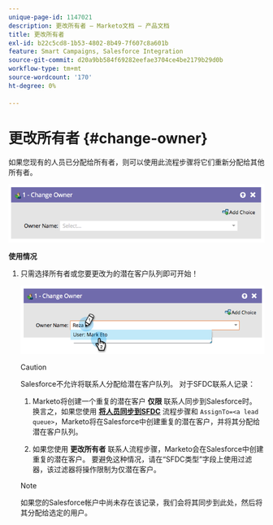 ```yaml
---
unique-page-id: 1147021
description: 更改所有者 — Marketo文档 — 产品文档
title: 更改所有者
exl-id: b22c5cd8-1b53-4802-8b49-7f607c8a601b
feature: Smart Campaigns, Salesforce Integration
source-git-commit: d20a9bb584f69282eefae3704ce4be2179b29d0b
workflow-type: tm+mt
source-wordcount: '170'
ht-degree: 0%

---
```


# 更改所有者 {#change-owner}

如果您现有的人员已分配给所有者，则可以使用此流程步骤将它们重新分配给其他所有者。

![](assets/image2014-9-22-15-3a1-3a3.png)

**使用情况**

1. 只需选择所有者或您要更改为的潜在客户队列即可开始！

   ![](assets/image2014-9-22-15-3a1-3a6.png)

   >[!CAUTION]
   >
   >Salesforce不允许将联系人分配给潜在客户队列。 对于SFDC联系人记录：
   >
   >1. Marketo将创建一个重复的潜在客户 **仅限** 联系人同步到Salesforce时。 换言之，如果您使用 **[将人员同步到SFDC](/help/marketo/product-docs/core-marketo-concepts/smart-campaigns/salesforce-flow-actions/sync-person-to-sfdc.md)** 流程步骤和 `AssignTo=<a lead queue>`，Marketo将在Salesforce中创建重复的潜在客户，并将其分配给潜在客户队列。
   >
   >1. 如果您使用 **更改所有者** 联系人流程步骤，Marketo会在Salesforce中创建重复的潜在客户。 要避免这种情况，请在“SFDC类型”字段上使用过滤器，该过滤器将操作限制为仅潜在客户。

   >[!NOTE]
   >
   >如果您的Salesforce帐户中尚未存在该记录，我们会将其同步到此处，然后将其分配给选定的用户。
